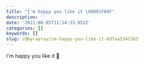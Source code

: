 ```yaml
---
title: "I'm happy you like it \U0001F64F"
description: ''
date: '2021-08-05T11:14:33.952Z'
categories: []
keywords: []
slug: /@byrayray/im-happy-you-like-it-6d7aa53413b3
---
```


I'm happy you like it 🙏